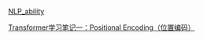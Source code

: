 
[NLP_ability](https://github.com/DA-southampton/NLP_ability)

[Transformer学习笔记一：Positional Encoding（位置编码）](https://zhuanlan.zhihu.com/p/454482273)



